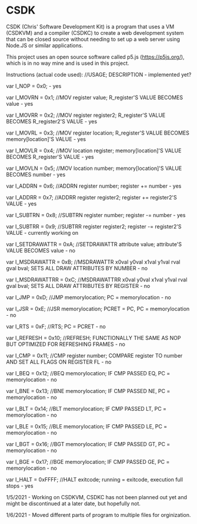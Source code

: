 # CSDK
CSDK (Chris' Software Development Kit) is a program that uses a VM (CSDKVM) and a compiler (CSDKC) to create a web development system that can be closed source without needing to set up a web server using Node.JS or similar applications. 

This project uses an open source software called p5.js (https://p5js.org/), which is in no way mine and is used in this project. 

Instructions (actual code used): 
//USAGE; DESCRIPTION - implemented yet?

var I_NOP = 0x0; - yes

var I_MOVRN = 0x1; //MOV register value; R_register'S VALUE BECOMES value - yes

var I_MOVRR = 0x2; //MOV register register2; R_register'S VALUE BECOMES R_register2'S VALUE - yes

var I_MOVRL = 0x3; //MOV register location; R_register'S VALUE BECOMES memory[location]'S VALUE - yes

var I_MOVLR = 0x4; //MOV location register; memory[location]'S VALUE BECOMES R_register'S VALUE - yes

var I_MOVLN = 0x5; //MOV location number; memory[location]'S VALUE BECOMES number - yes

var I_ADDRN = 0x6; //ADDRN register number; register += number - yes

var I_ADDRR = 0x7; //ADDRR register register2; register += register2'S VALUE - yes

var I_SUBTRN = 0x8; //SUBTRN register number; register -= number - yes

var I_SUBTRR = 0x9; //SUBTRR register register2; register -= register2'S VALUE - currently working on

var I_SETDRAWATTR = 0xA; //SETDRAWATTR attribute value; attribute'S VALUE BECOMES value - no

var I_MSDRAWATTR = 0xB; //MSDRAWATTR x0val y0val x1val y1val rval gval bval; SETS ALL DRAW ATTRIBUTES BY NUMBER - no

var I_MSDRAWATTRR = 0xC; //MSDRAWATTRR x0val y0val x1val y1val rval gval bval; SETS ALL DRAW ATTRIBUTES BY REGISTER - no

var I_JMP = 0xD; //JMP memorylocation; PC = memorylocation - no

var I_JSR = 0xE; //JSR memorylocation; PCRET = PC, PC = memorylocation - no

var I_RTS = 0xF; //RTS; PC = PCRET - no

var I_REFRESH = 0x10; //REFRESH; FUNCTIONALLY THE SAME AS NOP BUT OPTIMIZED FOR REFRESHING FRAMES - no

var I_CMP = 0x11; //CMP register number; COMPARE register TO number AND SET ALL FLAGS ON REGISTER FL - no

var I_BEQ = 0x12; //BEQ memorylocation; IF CMP PASSED EQ, PC = memorylocation - no

var I_BNE = 0x13; //BNE memorylocation; IF CMP PASSED NE, PC = memorylocation - no

var I_BLT = 0x14; //BLT memorylocation; IF CMP PASSED LT, PC = memorylocation - no

var I_BLE = 0x15; //BLE memorylocation; IF CMP PASSED LE, PC = memorylocation - no

var I_BGT = 0x16; //BGT memorylocation; IF CMP PASSED GT, PC = memorylocation - no

var I_BGE = 0x17; //BGE memorylocation; IF CMP PASSED GE, PC = memorylocation - no

var I_HALT = 0xFFFF; //HALT exitcode; running = exitcode, execution full stops - yes


1/5/2021 - Working on CSDKVM, CSDKC has not been planned out yet and might be discontinued at a later date, but hopefully not. 

1/6/2021 - Moved different parts of program to multiple files for orginization. 
